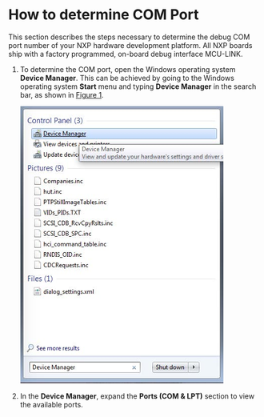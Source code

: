# How to determine COM Port

This section describes the steps necessary to determine the debug COM port number of your NXP hardware development platform. All NXP boards ship with a factory programmed, on-board debug interface MCU-LINK.

1.  To determine the COM port, open the Windows operating system **Device Manager**. This can be achieved by going to the Windows operating system **Start** menu and typing **Device Manager** in the search bar, as shown in [Figure 1](#FIG_DEVICEMANAGER).

    ![](../images/appendix_device_manager.jpg "Device Manager")

2.  In the **Device Manager**, expand the **Ports \(COM & LPT\)** section to view the available ports.

